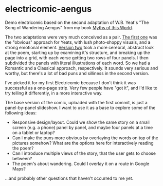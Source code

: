 # electricomic-aengus
Demo electricomic based on the second adaptation of W.B. Yeat's "The Song of Wandering Aengus" from my book [Myths of this World](http://davethecrane.bigcartel.com). 

The two adaptations were very much conceived as a pair. [The first one](http://davecrane.blogspot.co.uk/2014/02/wandering-aengus.html) was the "obvious" approach for Yeats, with lush photo-shoppy visuals, and a strong emotional element. [Version two](http://davecrane.blogspot.co.uk/2014/02/wandering-aengus-returns.html) took a more cerebral, abstract look at the poem, starting up by examining it's structure, and breaking up the page into a grid, with each verse getting two rows of four panels. I then subdivided the panels with literal illustrations of each word. So we had a Romantic and a Classical approach, respectively. It sounds very serious and worthy, but there's a lot of bad puns and silliness in the second version.

I've picked it for my first Electricomic because I don't think it was successful as a one-page strip. Very few people have "got it", and I'd like to try telling it differently, in a more interactive way.

The base version of the comic, uploaded with the first commit, is just a panel-by-panel slideshow. I want to use it as a base to explore some of the following ideas:

* Responsive design/layout. Could we show the same story on a small screen (e.g. a phone) panel by panel, and maybe four panels at a time on a tablet or laptop?
* Can I make the puns more obvious by overlaying the words on top of the pictures somehow? What are the options here for interactively reading the poem?
* Can I introduce multiple views of the story, that the user gets to choose between?
* The poem's about wandering. Could I overlay it on a route in Google Maps?

...and probably other questions that haven't occurred to me yet.

